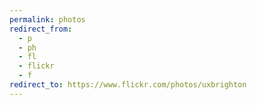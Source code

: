 ```yaml
---
permalink: photos
redirect_from:
  - p
  - ph
  - fl
  - flickr
  - f
redirect_to: https://www.flickr.com/photos/uxbrighton
---
```

